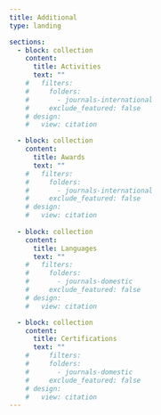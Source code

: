 ```yaml
---
title: Additional
type: landing

sections:
  - block: collection
    content:
      title: Activities
      text: ""
    #   filters:
    #     folders:
    #       - journals-international
    #     exclude_featured: false
    # design:
    #   view: citation

  - block: collection
    content:
      title: Awards
      text: ""
    #   filters:
    #     folders:
    #       - journals-international
    #     exclude_featured: false
    # design:
    #   view: citation
  
  - block: collection
    content:
      title: Languages
      text: ""
    #   filters:
    #     folders:
    #       - journals-domestic
    #     exclude_featured: false
    # design:
    #   view: citation

  - block: collection
    content:
      title: Certifications
      text: ""
    #     filters:
    #     folders:
    #       - journals-domestic
    #     exclude_featured: false
    # design:
    #   view: citation
---
```


